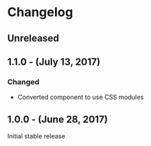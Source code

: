 Changelog
=========

Unreleased
----------

1.1.0 - (July 13, 2017)
------------------
### Changed
* Converted component to use CSS modules


1.0.0 - (June 28, 2017)
------------------
Initial stable release
